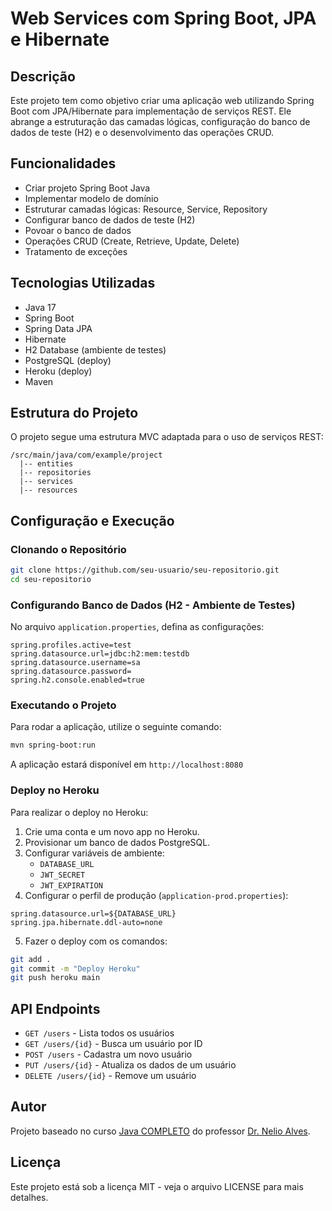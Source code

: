 # Web Services com Spring Boot, JPA e Hibernate

## Descrição
Este projeto tem como objetivo criar uma aplicação web utilizando Spring Boot com JPA/Hibernate para implementação de serviços REST. Ele abrange a estruturação das camadas lógicas, configuração do banco de dados de teste (H2) e o desenvolvimento das operações CRUD.

## Funcionalidades
- Criar projeto Spring Boot Java
- Implementar modelo de domínio
- Estruturar camadas lógicas: Resource, Service, Repository
- Configurar banco de dados de teste (H2)
- Povoar o banco de dados
- Operações CRUD (Create, Retrieve, Update, Delete)
- Tratamento de exceções

## Tecnologias Utilizadas
- Java 17
- Spring Boot
- Spring Data JPA
- Hibernate
- H2 Database (ambiente de testes)
- PostgreSQL (deploy)
- Heroku (deploy)
- Maven

## Estrutura do Projeto
O projeto segue uma estrutura MVC adaptada para o uso de serviços REST:
```
/src/main/java/com/example/project
  |-- entities
  |-- repositories
  |-- services
  |-- resources
```

## Configuração e Execução

### Clonando o Repositório
```bash
git clone https://github.com/seu-usuario/seu-repositorio.git
cd seu-repositorio
```

### Configurando Banco de Dados (H2 - Ambiente de Testes)
No arquivo `application.properties`, defina as configurações:
```properties
spring.profiles.active=test
spring.datasource.url=jdbc:h2:mem:testdb
spring.datasource.username=sa
spring.datasource.password=
spring.h2.console.enabled=true
```

### Executando o Projeto
Para rodar a aplicação, utilize o seguinte comando:
```bash
mvn spring-boot:run
```
A aplicação estará disponível em `http://localhost:8080`

### Deploy no Heroku
Para realizar o deploy no Heroku:
1. Crie uma conta e um novo app no Heroku.
2. Provisionar um banco de dados PostgreSQL.
3. Configurar variáveis de ambiente:
   - `DATABASE_URL`
   - `JWT_SECRET`
   - `JWT_EXPIRATION`
4. Configurar o perfil de produção (`application-prod.properties`):
```properties
spring.datasource.url=${DATABASE_URL}
spring.jpa.hibernate.ddl-auto=none
```
5. Fazer o deploy com os comandos:
```bash
git add .
git commit -m "Deploy Heroku"
git push heroku main
```

## API Endpoints
- `GET /users` - Lista todos os usuários
- `GET /users/{id}` - Busca um usuário por ID
- `POST /users` - Cadastra um novo usuário
- `PUT /users/{id}` - Atualiza os dados de um usuário
- `DELETE /users/{id}` - Remove um usuário

## Autor
Projeto baseado no curso [Java COMPLETO](https://devsuperior.com.br) do professor [Dr. Nelio Alves](https://github.com/acenelio).

## Licença
Este projeto está sob a licença MIT - veja o arquivo LICENSE para mais detalhes.

